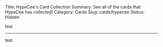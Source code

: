 Title: HypeCee's Card Collection
Summary: See all of the cards that HypeCee has collected!
Category: Cards
Slug: cards/hypecee
Status: Hidden

test

---
test